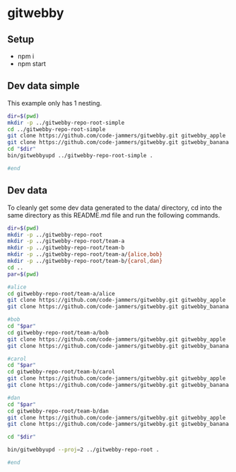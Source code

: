 # gitwebby

## Setup

- npm i
- npm start

## Dev data simple

This example only has 1 nesting.

```sh
dir=$(pwd)
mkdir -p ../gitwebby-repo-root-simple
cd ../gitwebby-repo-root-simple
git clone https://github.com/code-jammers/gitwebby.git gitwebby_apple
git clone https://github.com/code-jammers/gitwebby.git gitwebby_banana
cd "$dir"
bin/gitwebbyupd ../gitwebby-repo-root-simple .

#end
```

## Dev data

To cleanly get some dev data generated to the data/ directory, cd into the
same directory as this README.md file and run the following commands.

```sh
dir=$(pwd)
mkdir -p ../gitwebby-repo-root
mkdir -p ../gitwebby-repo-root/team-a
mkdir -p ../gitwebby-repo-root/team-b
mkdir -p ../gitwebby-repo-root/team-a/{alice,bob}
mkdir -p ../gitwebby-repo-root/team-b/{carol,dan}
cd ..
par=$(pwd)

#alice
cd gitwebby-repo-root/team-a/alice
git clone https://github.com/code-jammers/gitwebby.git gitwebby_apple
git clone https://github.com/code-jammers/gitwebby.git gitwebby_banana

#bob
cd "$par"
cd gitwebby-repo-root/team-a/bob
git clone https://github.com/code-jammers/gitwebby.git gitwebby_apple
git clone https://github.com/code-jammers/gitwebby.git gitwebby_banana

#carol
cd "$par"
cd gitwebby-repo-root/team-b/carol
git clone https://github.com/code-jammers/gitwebby.git gitwebby_apple
git clone https://github.com/code-jammers/gitwebby.git gitwebby_banana

#dan
cd "$par"
cd gitwebby-repo-root/team-b/dan
git clone https://github.com/code-jammers/gitwebby.git gitwebby_apple
git clone https://github.com/code-jammers/gitwebby.git gitwebby_banana

cd "$dir"

bin/gitwebbyupd --proj=2 ../gitwebby-repo-root .

#end
```
